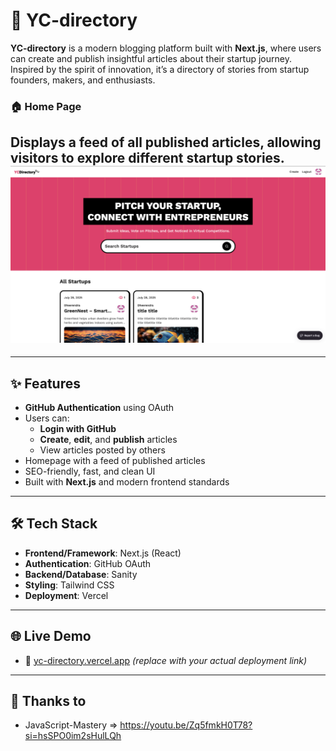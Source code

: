 # 🚀 YC-directory

**YC-directory** is a modern blogging platform built with **Next.js**, where users can create and publish insightful articles about their startup journey. Inspired by the spirit of innovation, it’s a directory of stories from startup founders, makers, and enthusiasts.

### 🏠 Home Page  
Displays a feed of all published articles, allowing visitors to explore different startup stories.
![Hero Page](./website-demo/Hero-Page.png)
---

---

## ✨ Features

- **GitHub Authentication** using OAuth
- Users can:
  - **Login with GitHub**
  - **Create**, **edit**, and **publish** articles
  - View articles posted by others
- Homepage with a feed of published articles
- SEO-friendly, fast, and clean UI
- Built with **Next.js** and modern frontend standards

---

## 🛠️ Tech Stack

- **Frontend/Framework**: Next.js (React)
- **Authentication**: GitHub OAuth
- **Backend/Database**: Sanity 
- **Styling**: Tailwind CSS
- **Deployment**: Vercel

---

## 🌐 Live Demo

- 🔗 [yc-directory.vercel.app](https://yc-directory.vercel.app) *(replace with your actual deployment link)*

---

## 🙏 Thanks to

- JavaScript-Mastery => https://youtu.be/Zq5fmkH0T78?si=hsSPO0im2sHulLQh
  
